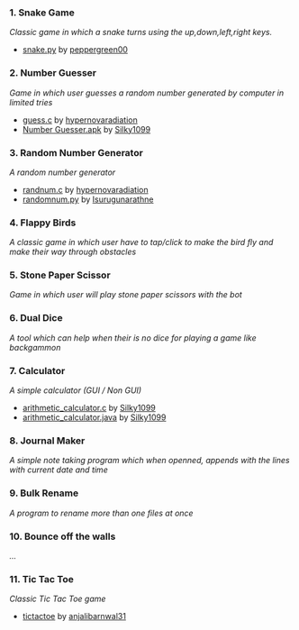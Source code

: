 ### 1. Snake Game
_Classic game in which a snake turns using the up,down,left,right keys._
- [snake.py](/Games/snake_game/snake.py) by [peppergreen00](https://github.com/peppergreen00)
### 2. Number Guesser
_Game in which user guesses a random number generated by computer in limited tries_
- [guess.c](/Games/guessing_game/guess.c) by [hypernovaradiation](https://github.com/hypernovaradiation)
- [Number Guesser.apk](/Games/guessing_game/) by [Silky1099](https://github.com/Silky1099)
### 3. Random Number Generator
_A random number generator_
- [randnum.c](/Tools/random_number) by [hypernovaradiation](https://github.com/hypernovaradiation/randnum.c)<br>
- [randomnum.py](/Tools/random_number) by [Isurugunarathne](https://github.com/IsuruGunarathne/randomnum.py)
### 4. Flappy Birds
_A classic game in which user have to tap/click to make the bird fly and make their way through obstacles_
### 5. Stone Paper Scissor
_Game in which user will play stone paper scissors with the bot_
### 6. Dual Dice
_A tool which can help when their is no dice for playing a game like backgammon_
### 7. Calculator
_A simple calculator (GUI / Non GUI)_
- [arithmetic_calculator.c](/Tools/Calculator/Arithmetic-Calculator.c) by [Silky1099](https://github.com/Silky1099)
- [arithmetic_calculator.java](/Tools/Calculator/arithmeticCalculator.java) by [Silky1099](https://github.com/Silky1099)
### 8. Journal Maker
_A simple note taking program which when openned, appends with the lines with current date and time_
### 9. Bulk Rename
_A program to rename more than one files at once_
### 10. Bounce off the walls
_..._
### 11. Tic Tac Toe
_Classic Tic Tac Toe game_
- [tictactoe](/Games/tic_tac_toe/tictactoe.py) by [anjalibarnwal31](https://github.com/anjalibarnwal31)

